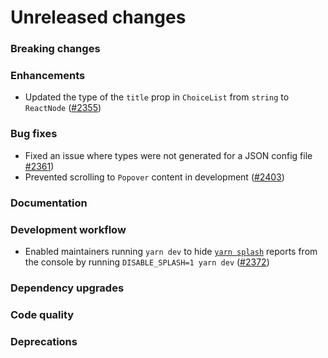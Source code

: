 # Unreleased changes

### Breaking changes

### Enhancements

- Updated the type of the `title` prop in `ChoiceList` from `string` to `ReactNode` ([#2355](https://github.com/Shopify/polaris-react/pull/2355))

### Bug fixes

- Fixed an issue where types were not generated for a JSON config file [#2361](https://github.com/Shopify/polaris-react/pull/2361))
- Prevented scrolling to `Popover` content in development ([#2403](https://github.com/Shopify/polaris-react/pull/2403))

### Documentation

### Development workflow

- Enabled maintainers running `yarn dev` to hide [`yarn splash`](https://github.com/Shopify/polaris-react/tree/master/scripts/splash) reports from the console by running `DISABLE_SPLASH=1 yarn dev` ([#2372](https://github.com/Shopify/polaris-react/pull/2372))

### Dependency upgrades

### Code quality

### Deprecations
